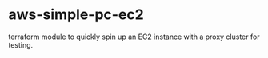 # aws-simple-pc-ec2
terraform module to quickly spin up an EC2 instance with a proxy cluster for testing. 
